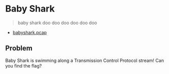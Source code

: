 # Baby Shark
> baby shark doo doo doo doo doo doo
* [babyshark.pcap](./babyshark.pcap)

## Problem
Baby Shark is swimming along a Transmission Control Protocol stream! Can you find the flag?
